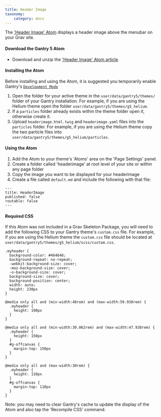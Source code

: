```yaml
---
title: Header Image
taxonomy:
    category: docs
---
```


The ['Header Image' Atom](https://github.com/hibbitts-design/grav-gantry5-particle-edit-view-page-in-git) displays a header image above the menubar on your Grav site.

#### Download the Gantry 5 Atom
* Download and unzip the ['Header Image' Atom article](https://github.com/hibbitts-design/grav-gantry-atom-header-image/archive/master.zip).

#### Installing the Atom

Before installing and using the Atom, it is suggested you temporarily enable Gantry's [`Development Mode`](http://docs.gantry.org/gantry5/configure/extras)

1. Open the folder for your active theme in the `user/data/gantry5/themes/` folder of your Gantry installation. For example, if you are using the Helium theme open the folder `user/data/gantry5/themes/g5_helium`.
2. If a `particles` folder already exists within the theme folder open it, otherwise create it.
3. Upload `headerimage.html.twig` and `headerimage.yaml` files into the `particles` folder. For example, if you are using the Helium theme copy the two particle files into `user/data/gantry5/themes/g5_helium/particles`.

#### Using the Atom
1. Add the Atom to your theme's 'Atoms' area on the 'Page Settings' panel.
2. Create a folder called 'headerimage' at root level of your site or within any page folder
3. Copy the image you want to be displayed for your headerimage
4. Create a file called `default.md` and include the following with that file:

```
---
title: HeaderImage
published: false
routable: false
---
```

#### Required CSS
If this Atom was not included in a Grav Skeleton Package, you will need to add the following CSS to your Gantry theme's `custom.css` file. For example, if you are using the Helium theme the `custom.css` file should be located at `user/data/gantry5/themes/g5_helium/scss/custom.css`.

```
.myheader {
  background-color: #464646;
  background-repeat: no-repeat;
  -webkit-background-size: cover;
  -moz-background-size: cover;
  -o-background-size: cover;
  background-size: cover;
  background-position: center;
  width: auto;
  height: 230px
}

@media only all and (min-width:48rem) and (max-width:59.938rem) {
  .myheader {
    height: 190px
  }
}

@media only all and (min-width:30.062rem) and (max-width:47.938rem) {
  .myheader {
    height: 150px
  }
  #g-offcanvas {
    margin-top: 150px
  }
}

@media only all and (max-width:30rem) {
  .myheader {
    height: 110px
  }
  #g-offcanvas {
    margin-top: 110px
  }
}
```

Note: you may need to clear Gantry's cache to update the display of the Atom and also tap the 'Recompile CSS' command.
